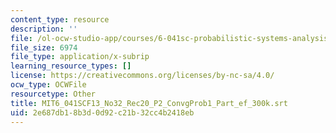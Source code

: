 ```yaml
---
content_type: resource
description: ''
file: /ol-ocw-studio-app/courses/6-041sc-probabilistic-systems-analysis-and-applied-probability-fall-2013/2e687db18b3d0d92c21b32cc4b2418eb_MIT6_041SCF13_No32_Rec20_P2_ConvgProb1_Part_ef_300k.srt
file_size: 6974
file_type: application/x-subrip
learning_resource_types: []
license: https://creativecommons.org/licenses/by-nc-sa/4.0/
ocw_type: OCWFile
resourcetype: Other
title: MIT6_041SCF13_No32_Rec20_P2_ConvgProb1_Part_ef_300k.srt
uid: 2e687db1-8b3d-0d92-c21b-32cc4b2418eb
---
```

